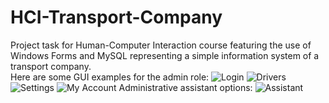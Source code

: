 # HCI-Transport-Company
Project task for Human-Computer Interaction course featuring the use of Windows Forms and MySQL representing a simple information system of a transport company.<br>
Here are some GUI examples for the admin role:
![Login](https://github.com/aleksandardrljaca/HCI-Transport-Company/blob/main/login.png)
![Drivers](https://github.com/aleksandardrljaca/HCI-Transport-Company/blob/main/drvrs.png)
![Settings](https://github.com/aleksandardrljaca/HCI-Transport-Company/blob/main/settings.png)
![My Account](https://github.com/aleksandardrljaca/HCI-Transport-Company/blob/main/accnt.png)
Administrative assistant options:
![Assistant](https://github.com/aleksandardrljaca/HCI-Transport-Company/blob/main/assistantOptions.png)
